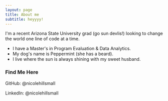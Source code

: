 ```yaml
---
layout: page
title: About me
subtitle: heyyyy!
---
```


I'm a recent Arizona State University grad (go sun devlis!) looking to change the world one line of code at a time. 

- I have a Master's in Program Evaluation & Data Analytics. 
- My dog's name is Peppermint (she has a beard). 
- I live where the sun is always shining with my sweet husband. 

### Find Me Here

GitHub: @nicolehillsmall

LinkedIn: @nicolehillsmall
